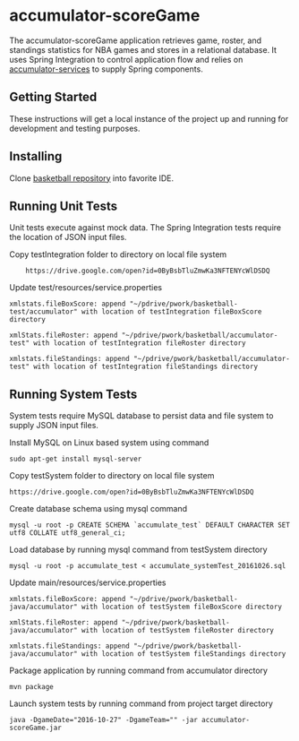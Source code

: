 # accumulator-scoreGame

The accumulator-scoreGame application retrieves game, roster, and standings statistics for NBA games and stores in a relational database.  It uses Spring Integration to control application flow and relies on [accumulator-services](id:https://github.com/pablote3/basketball-java/tree/master/accumulator/accumulator-services) to supply Spring components. 

## Getting Started

These instructions will get a local instance of the project up and running for development and testing purposes.

## Installing

Clone [basketball repository](id:https://github.com/pablote3/basketball-java) into favorite IDE.

## Running Unit Tests

Unit tests execute against mock data. The Spring Integration tests require the location of JSON input files.

  Copy testIntegration folder to directory on local file system

        https://drive.google.com/open?id=0ByBsbTluZmwKa3NFTENYcWlDSDQ

  Update test/resources/service.properties

    xmlstats.fileBoxScore: append "~/pdrive/pwork/basketball-test/accumulator" with location of testIntegration fileBoxScore directory
    
    xmlStats.fileRoster: append "~/pdrive/pwork/basketball/accumulator-test" with location of testIntegration fileRoster directory
    
    xmlstats.fileStandings: append "~/pdrive/pwork/basketball/accumulator-test" with location of testIntegration fileStandings directory

## Running System Tests

System tests require MySQL database to persist data and file system to supply JSON input files.

Install MySQL on Linux based system using command

    sudo apt-get install mysql-server
    
Copy testSystem folder to directory on local file system
   
    https://drive.google.com/open?id=0ByBsbTluZmwKa3NFTENYcWlDSDQ

Create database schema using mysql command

    mysql -u root -p CREATE SCHEMA `accumulate_test` DEFAULT CHARACTER SET utf8 COLLATE utf8_general_ci;
    
Load database by running mysql command from testSystem directory

    mysql -u root -p accumulate_test < accumulate_systemTest_20161026.sql

Update main/resources/service.properties

    xmlstats.fileBoxScore: append "~/pdrive/pwork/basketball-java/accumulator" with location of testSystem fileBoxScore directory
    
    xmlStats.fileRoster: append "~/pdrive/pwork/basketball-java/accumulator" with location of testSystem fileRoster directory
    
    xmlstats.fileStandings: append "~/pdrive/pwork/basketball-java/accumulator" with location of testSystem fileStandings directory
    
Package application by running command from accumulator directory

    mvn package
    
Launch system tests by running command from project target directory
    
    java -DgameDate="2016-10-27" -DgameTeam="" -jar accumulator-scoreGame.jar
